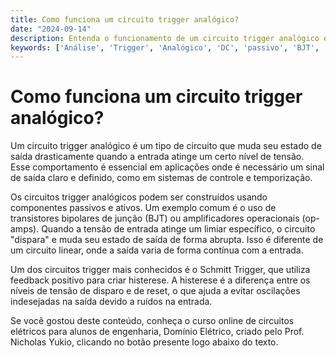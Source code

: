 ```yaml
---
title: Como funciona um circuito trigger analógico?
date: "2024-09-14"
description: Entenda o funcionamento de um circuito trigger analógico e sua importância em circuitos elétricos.
keywords: ['Análise', 'Trigger', 'Analógico', 'DC', 'passivo', 'BJT', 'Operacional']
---
```


# Como funciona um circuito trigger analógico?

Um circuito trigger analógico é um tipo de circuito que muda seu estado de saída drasticamente quando a entrada atinge um certo nível de tensão. Esse comportamento é essencial em aplicações onde é necessário um sinal de saída claro e definido, como em sistemas de controle e temporização.

Os circuitos trigger analógicos podem ser construídos usando componentes passivos e ativos. Um exemplo comum é o uso de transistores bipolares de junção (BJT) ou amplificadores operacionais (op-amps). Quando a tensão de entrada atinge um limiar específico, o circuito "dispara" e muda seu estado de saída de forma abrupta. Isso é diferente de um circuito linear, onde a saída varia de forma contínua com a entrada.

Um dos circuitos trigger mais conhecidos é o Schmitt Trigger, que utiliza feedback positivo para criar histerese. A histerese é a diferença entre os níveis de tensão de disparo e de reset, o que ajuda a evitar oscilações indesejadas na saída devido a ruídos na entrada.

Se você gostou deste conteúdo, conheça o curso online de circuitos elétricos para alunos de engenharia, Domínio Elétrico, criado pelo Prof. Nicholas Yukio, clicando no botão presente logo abaixo do texto.